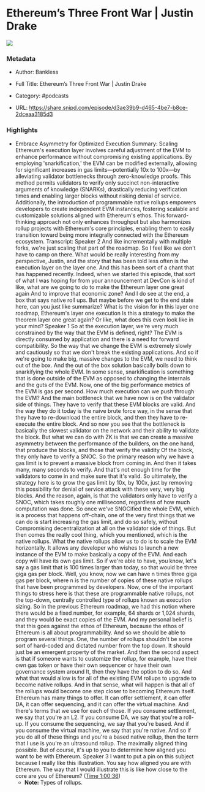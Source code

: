 # Ethereum’s Three Front War | Justin Drake

![](https://wsrv.nl/?url=https%3A%2F%2Fstatic.libsyn.com%2Fp%2Fassets%2Fc%2Ff%2Fd%2F4%2Fcfd431701301218b%2Fbankless-logo_1.png&w=100&h=100)

### Metadata

- Author: Bankless
- Full Title: Ethereum’s Three Front War | Justin Drake
- Category: #podcasts



- URL: https://share.snipd.com/episode/d3ae39b9-d465-4be7-b8ce-2dceaa3185d3

### Highlights

- Embrace Asymmetry for Optimized Execution
  Summary:
  Scaling Ethereum's execution layer involves careful adjustment of the EVM to enhance performance without compromising existing applications.
  By employing 'snarkification,' the EVM can be modified externally, allowing for significant increases in gas limits—potentially 10x to 100x—by alleviating validator bottlenecks through zero-knowledge proofs. This method permits validators to verify only succinct non-interactive arguments of knowledge (SNARKs), drastically reducing verification times and enabling larger blocks without risking denial of service.
  Additionally, the introduction of programmable native rollups empowers developers to create independent EVM instances, fostering scalable and customizable solutions aligned with Ethereum's ethos.
  This forward-thinking approach not only enhances throughput but also harmonizes rollup projects with Ethereum's core principles, enabling them to easily transition toward being more integrally connected with the Ethereum ecosystem.
  Transcript:
  Speaker 2
  And like incrementally with multiple forks, we're just scaling that part of the roadmap. So I feel like we don't have to camp on there. What would be really interesting from my perspective, Justin, and the story that has been told less often is the execution layer on the layer one. And this has been sort of a chant that has happened recently. Indeed, when we started this episode, that sort of what I was hoping for from your announcement at DevCon is kind of like, what are we going to do to make the Ethereum layer one great again And to improve that economic zone? And I do see at the end, a box that says native roll ups. But maybe before we get to the end state here, can you just like summarize? What is the vision for in this layer one roadmap, Ethereum's layer one execution Is this a strategy to make the theorem layer one great again? Or like, what does this even look like in your mind?
  Speaker 1
  So at the execution layer, we're very much constrained by the way that the EVM is defined, right? The EVM is directly consumed by application and there is a need for forward compatibility. So the way that we change the EVM is extremely slowly and cautiously so that we don't break the existing applications. And so if we're going to make big, massive changes to the EVM, we need to think out of the box. And the out of the box solution basically boils down to snarkifying the whole EVM. In some sense, snarkification is something that is done outside of the EVM as opposed to changing the internals and the guts of the EVM. Now, one of the big performance metrics of the EVM is gas per second. How much execution can we push through the EVM? And the main bottleneck that we have now is on the validator side of things. They have to verify that these EVM blocks are valid. And the way they do it today is the naive brute force way, in the sense that they have to re-download the entire block, and then they have to re-execute the entire block. And so now you see that the bottleneck is basically the slowest validator on the network and their ability to validate the block. But what we can do with ZK is that we can create a massive asymmetry between the performance of the builders, on the one hand, that produce the blocks, and those that verify the validity Of the block, they only have to verify a SNOC. So the primary reason why we have a gas limit is to prevent a massive block from coming in. And then it takes many, many seconds to verify. And that's not enough time for the validators to come in and make sure that it's valid. So ultimately, the strategy here is to grow the gas limit by 10x, by 100x, just by removing this possibility for denial of service attack with these very, very big blocks. And the reason, again, is that the validators only have to verify a SNOC, which takes roughly one millisecond, regardless of how much computation was done. So once we've SNOCified the whole EVM, which is a process that happens off-chain, one of the very first things that we can do is start increasing the gas limit, and do so safely, without Compromising decentralization at all on the validator side of things. But then comes the really cool thing, which you mentioned, which is the native rollups. What the native rollups allow us to do is to scale the EVM horizontally. It allows any developer who wishes to launch a new instance of the EVM to make basically a copy of the EVM. And each copy will have its own gas limit. So if we're able to have, you know, let's say a gas limit that is 100 times larger than today, so that would be three giga gas per block. Well, you know, now we can have n times three giga gas per block, where n is the number of copies of these native rollups that have been programmed by developers. Now, one of the important things to stress here is that these are programmable native rollups, not the top-down, centrally controlled type of rollups known as execution sizing. So in the previous Ethereum roadmap, we had this notion where there would be a fixed number, for example, 64 shards or 1,024 shards, and they would be exact copies of the EVM. And my personal belief is that this goes against the ethos of Ethereum, because the ethos of Ethereum is all about programmability. And so we should be able to program several things. One, the number of rollups shouldn't be some sort of hard-coded and dictated number from the top down. It should just be an emergent property of the market. And then the second aspect is that if someone wants to customize the rollup, for example, have their own gas token or have their own sequencer or have their own governance system around It, then they have the option to do so. And what that would allow is for all of the existing EVM rollups to upgrade to become native rollups. And in that sense, what will happen is that all of the rollups would become one step closer to becoming Ethereum itself. Ethereum has many things to offer. It can offer settlement, it can offer DA, it can offer sequencing, and it can offer the virtual machine. And there's terms that we use for each of those. If you consume settlement, we say that you're an L2. If you consume DA, we say that you're a roll-up. If you consume the sequencing, we say that you're based. And if you consume the virtual machine, we say that you're native. And so if you do all of these things and you're a based native rollup, then the term that I use is you're an ultrasound rollup. The maximally aligned thing possible. But of course, it's up to you to determine how aligned you want to be with Ethereum.
  Speaker 3
  I want to put a pin on this subject because I really like this illustration. You say how aligned you are with Ethereum. The way that I would illustrate this is like how close to the core are you of Ethereum? ([Time 1:00:36](https://share.snipd.com/snip/e8d3f8f0-629d-4521-a5b7-fe5396d9f828))
    - **Note:** Types of rollups.
